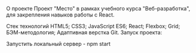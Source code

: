 О проекте
Проект "Место" в рамках учебного курса "Веб-разработка", для закрепления навыков работы с React.


Стек технологий
HTML5;
CSS3;
JavaScript ES6;
React;
Flexbox;
Grid;
БЭМ-методология;
Адаптивная верстка
Git.
Запуск проекта:

Запустить локальный сервер - npm start
